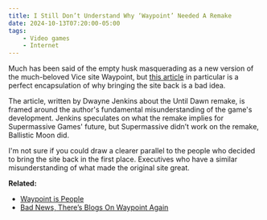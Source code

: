 ```yaml
---
title: I Still Don’t Understand Why ‘Waypoint’ Needed A Remake
date: 2024-10-13T07:20:00-05:00
tags:
    - Video games
    - Internet
---
```

Much has been said of the empty husk masquerading as a new version of the much-beloved Vice site Waypoint, but <a href="https://www.vice.com/en/article/i-still-dont-understand-why-until-dawn-needed-a-remake/" target="_blank" rel="noopener">this article</a> in particular is a perfect encapsulation of why bringing the site back is a bad idea.

The article, written by Dwayne Jenkins about the Until Dawn remake, is framed around the author's fundamental misunderstanding of the game's development. Jenkins speculates on what the remake implies for Supermassive Games' future, but Supermassive didn’t work on the remake, Ballistic Moon did.

I'm not sure if you could draw a clearer parallel to the people who decided to bring the site back in the first place. Executives who have a similar misunderstanding of what made the original site great.

**Related:**

* <a href="https://wavelengths.online/posts/waypoint-is-people" target="_blank" rel="noopener">Waypoint is People</a>
* <a href="https://aftermath.site/waypoint-vice-remap" target="_blank" rel="noopener">Bad News, There’s Blogs On Waypoint Again</a>